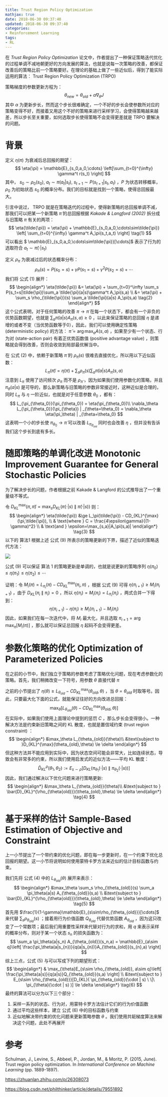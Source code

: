 ```yaml
---
title: Trust Region Policy Optimization
mathjax: true
date: 2018-06-30 09:37:40
updated: 2018-06-30 09:37:40
categories:
- Reinforcement Learning
tags:
- RL
---
```


在 *Trust Region Policy Optimization* 论文中，作者提出了一种保证策略迭代优化的过程单调不减地朝更好的方向发展的算法，也就是说每一次策略的改善，都保证改善后的策略比前一个策略要好。在理论的基础上做了一些近似后，得到了能实际运用的算法： Trust Region Policy Optimization (TRPO)

策略梯度的参数更新方程为：
$$
\theta_{new} = \theta_{old} + \alpha \nabla_\theta J
$$
其中 $\alpha$ 为更新步长，然而这个步长很难确定，一个不好的步长会使参数所对应的策略变得不好，而接着又用这个不好的策略来进行采样学习，会使得策略越来越差，所以步长至关重要，如何选取步长使得策略不会变得更差就是 TRPO 要解决的问题。

<!--more-->

# 背景

定义 $\eta(\pi)$ 为衰减后总回报的期望：
$$
\eta(\pi) = \mathbb{E}_{s_0,a_0,\cdots} \left[\sum_{t=0}^{\infty} \gamma^t r(s_t)  \right]
$$
其中， $s_0 \sim \rho_0(s_0),\  a_t \sim \pi(a_t|s_t),\  s_{t+1}\sim P(s_{t+1}|s_t,a_t)$ ，$P$ 为状态转移概率， $\rho_0$ 为初始状态 $s_0$ 的概率分布。我们的目标就是找到一个策略，使得总回报最大。

引言中说过， TRPO 就是在策略迭代的过程中，使得新策略的总回报单调不减，那我们可以把某一个新策略 $\tilde{\pi}$ 的总回报根据 *Kakade & Langford (2002)* 拆分成与旧策略 $\pi$ 有关的两项：
$$
\eta(\tilde{\pi}) = \eta(\pi) + \mathbb{E}_{s_0,a_0,\cdots\sim\tilde{\pi}} \left[ \sum_{t=0}^{\infty} \gamma^t A_\pi(s_t,a_t) \right] \tag{1}
$$
可以看出 $ \mathbb{E}_{s_0,a_0,\cdots\sim\tilde{\pi}}[\cdots]$ 表示了行为的选取符合 $a_t \sim \tilde{\pi}(\cdot |s_t)$ 

定义 $\rho_\pi$ 为衰减过后的状态概率分布：
$$
\rho_\pi(s) = P(s_0=s) + \gamma P(s_1=s) + \gamma ^2 P(s_2=s) + \cdots
$$
我们将 公式 (1) 展开：
$$
\begin{align*}
\eta(\tilde{\pi}) &= \eta(\pi) + \sum_{t=0}^\infty \sum_s P(s_t=s|\tilde{\pi})\sum_a \tilde{\pi}(a|s)\gamma^t A_\pi(s,a) \\
&= \eta(\pi) + \sum_s \rho_{\tilde{\pi}}(s) \sum_a \tilde{\pi}(a|s) A_\pi(s,a) \tag{2}
\end{align*}
$$
这个公式表明，对于任何策略的改善 $\pi \rightarrow \tilde{\pi}$ 在每一个状态下，都会有一个非负的优势函数期望，也就是 $\sum_a \tilde{\pi}(a|s)A_\pi(s,a) \ge 0$ ，以此来保证策略的总回报 $\eta$ 是递增的或者不变（当优势函数等于0），因此，我们可以使用确定性策略 (deterministic policy) 的方法： $\tilde{\pi}=\arg\max_a A(s,a)$ ，如果至少有一个状态、行为对 (state-action pair) 有着正优势函数值 (positive advantage value) ，则策略就会得到改善，否则会收敛到局部最优解当中。

在 公式 (2) 中，依赖于新策略 $\tilde{\pi}$ 的 $\rho_{\tilde{\pi}}(s)$ 很难去直接优化，所以用以下近似函数：
$$
L_\pi(\tilde{\pi}) = \eta(\pi) + \sum_s \rho_{\pi}(s) \sum_a \tilde{\pi}(a|s) A_\pi(s,a)
$$
注意到 $L_\pi$ 使用了访问频次 $\rho_\pi$ 而不是 $\rho_{\tilde{\pi}}$ ，因为如果我们使用参数化的策略，并且 $\pi_\theta(a|s)$ 是可导的，那么新策略与旧策略的参数非常接近时，这种近似是合理的，同时 $L_\pi$ 与 $\eta$ 一阶近似，也就是对于任意参数 $\theta_0$ ，都有：
$$
L_{\pi_{\theta_0}}(\pi_{\theta_0}) = \eta(\pi_{\theta_0})\\
\nabla_\theta L_{\pi_{\theta_0}}(\pi_{\theta}) | _{\theta=\theta_0} = \nabla_\theta \eta(\pi_\theta) | _{\theta=\theta_0}
$$
这表明一个小的步长使 $\pi_{\theta_0} \rightarrow \tilde{\pi}$ 可以改善 $L_{\pi_{\theta_{old}}}$ 同时也会改善 $\eta$ ，但并没有告诉我们这个步长到底有多长。

# 随即策略的单调化改进 Monotonic Improvement Guarantee for General Stochastic Policies

为了解决步长的问题，作者根据之前 Kakade & Langford 的公式推导出了一个重量级不等式。

令 $D_{KL}^{\max} (\pi,\tilde{\pi}) = \max_s D_{KL} (\pi(\cdot|s) \ \|\  \tilde{\pi}(\cdot|s))$ 则：
$$
\begin{align*}
\eta(\tilde{\pi}) &\ge L_\pi(\tilde{\pi}) - CD_{KL}^{\max} (\pi,\tilde{\pi}), \\
& \text{where } C = \frac{4\epsilon\gamma}{(1-\gamma)^2} \\
& \text{and } \epsilon=\max_{s,a}|A_\pi(s,a)|
\end{align*} \tag{3}
$$
以下的 算法1 根据上述 公式 (9) 所表示的策略更新的下界，描述了近似的策略迭代方法：

![](https://s1.ax1x.com/2018/06/30/PFfnFs.png)

公式 (9) 可以保证 算法 1 的策略更新是单调的，也就是说更新的策略序列 $\eta(\pi_0) \le \eta(\pi_1) \le \eta(\pi_2) \le \cdots$ 

证明：令 $M_i(\pi) = L_{\pi_i}(\pi) - CD_{KL}^{\max} (\pi_i,\pi)$ ，根据 公式 (9) 可得 $\eta(\pi_{i+1}) \ge M_i(\pi_{i+1})$ ，由于 $D_{KL}(\pi_i \ \| \ \pi_i) =0$ ，所以 $\eta(\pi_i) = M_i(\pi_i) = L_{\pi_i}(\pi_i)$ ，两式合并一下得到：
$$
\eta(\pi_{i+1}) - \eta(\pi_i) \ge M_i(\pi_{i+1}) - M_i(\pi_i)
$$
因此，如果我们在每一次迭代中，将 $M_i$ 最大化，并且选取 $\pi_{i+1} = \arg\max_\pi [M_i(\pi)]$ ，那么就可以保证总回报 $\eta$ 起码不会变得更差。

# 参数化策略的优化 Optimization of Parameterized Policies

在之前的小节中，我们独立于策略的参数考虑了策略优化问题，现在考虑参数化的策略。首先，我们稍微改变一下符号，用参数 $\theta$ 直接代替 $\pi$ 

之前的小节提出了 $\eta(\theta) \ge L_{\theta_{old}} - CD_{KL}^{\max}(\theta_{old},\theta)$ ，当 $\theta = \theta_{old}$ 时取等号。因此，只要最大化下面的公式，就能保证往好的方向改进总回报：
$$
\max_\theta[L_{\theta_{old}}(\theta) - CD_{KL}^{\max}(\theta_{old},\theta)]
$$
在实际中，如果我们使用上面理论中提到的惩罚 $C$ ，那么步长会变得很小。一种解决方法是约束新旧策略之间的 KL 散度，也就是置信域约束 (trust region constraint) ：
$$
\begin{align*}
&\max_\theta L_{\theta_{old}}(\theta)\\
&\text{subject to }D_{KL}^{\max}(\theta_{old},\theta) \le \delta
\end{align*}
$$
但这种方法并不能应用到实际中，因为状态空间可能会非常大，比如连续状态，导致会有非常多的约束，所以我们使用启发式的近似方法——平均 KL 散度：
$$
\bar{D}_{KL}^\rho(\theta_1,\theta_2) :=  E_{s\sim \rho}[D_{KL}( \pi_{\theta_1}(\cdot | s) \ \|\  \pi_{\theta_2}(\cdot | s) )]
$$
因此，我们通过解决以下优化问题来进行策略更新:
$$
\begin{align*}
&\max_\theta L_{\theta_{old}}(\theta)\\
&\text{subject to } \bar{D}_{KL}^{\rho_{\theta{old}}}(\theta_{old},\theta) \le \delta
\end{align*} \tag{4}
$$

# 基于采样的估计 Sample-Based Estimation of Objective and Constraint

上一小节提出了一个带约束的优化问题，即在每一步更新时，在一个约束下优化总回报的期望。这一小节将说明如何使用蒙特卡罗方法来近似的估计目标函数与约束。

我们先将 公式 (4) 中的 $L_{\theta_{old}}(\theta)$ 展开来表示：
$$
\begin{align*}
&\max_\theta \sum_s \rho_{\theta_{old}}(s) \sum_a \pi_\theta(a|s) A_{\theta_{old}}(s,a) \\
&\text{subject to } \bar{D}_{KL}^{\rho_{\theta{old}}}(\theta_{old},\theta) \le \delta
\end{align*} \tag{5}
$$
首先用 $\frac{1}{1-\gamma}\mathbb{E}_{s\sim\rho_{\theta_{old}}}[\cdots]$ 来代替 $\sum_s \rho_{\theta_{old}}(s)$ ；接着用行为价值函数 $Q_{\theta_{old}}$ 代替优势函数 $A_{\theta_{old}}$ ，因为这只改变了一个常数项；最后我们用重要性采样来代替对行为的求和，用 $q$ 来表示采样的概率分布，则对于某一个状态 $s_n$ 的损失函数为：
$$
\sum_a \pi_\theta(a|s_n) A_{\theta_{old}}(s_n,a) = \mathbb{E}_{a\sim q}\left[ \frac{\pi_\theta(a|s_{n})}{q(a|s_{n})}A_{\theta_{old}}(s_{n},a) \right]
$$
综上三点，公式 (5) 与可以写成下列的期望形式：
$$
\begin{align*}
& \max_{\theta}E_{s\sim \rho_{\theta_{old}}, a\sim q}\left[ \frac{\pi_\theta(a|s)}{q(a|s)}Q_{\theta_{old}}(s,a) \right] \\
&\text{subject to }  E_{s\sim \rho_{\theta_{old}}}[D_{KL}( \pi_{\theta_{old}}(\cdot | s) \ \|\  \pi_{\theta}(\cdot | s) )] \le \delta
\end{align*} \tag{6}
$$
最终的算法可以分为以下三个部分：

1. 采样一系列的状态、行为对，用蒙特卡罗方法估计它们的行为价值函数
2. 通过平均这些样本，建立 公式 (6) 中的目标函数与约束
3. 近似地解决带约束的优化问题来更新策略参数 $\theta$ 。我们使用共轭梯度算法来解决这个问题，此处不再展开

# 参考

Schulman, J., Levine, S., Abbeel, P., Jordan, M., & Moritz, P. (2015, June). Trust region policy optimization. In *International Conference on Machine Learning* (pp. 1889-1897). 

https://zhuanlan.zhihu.com/p/26308073

https://blog.csdn.net/philthinker/article/details/79551892